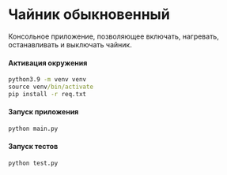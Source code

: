 # Чайник обыкновенный

Консольное приложение, позволяющее включать, 
нагревать, останавливать и выключать чайник. 

#### Активация окружения
```cmd
python3.9 -m venv venv
source venv/bin/activate
pip install -r req.txt
```

#### Запуск приложения
```cmd
python main.py
```

#### Запуск тестов
```cmd
python test.py
```
